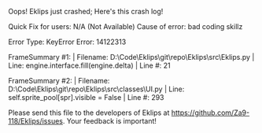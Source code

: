 Oops! Eklips just crashed;
Here's this crash log!

Quick Fix for users: N/A (Not Available)
Cause of error: bad coding skillz

Error Type: KeyError
Error: 14122313

FrameSummary #1:
  | Filename: D:\Code\Eklips\git\repo\Eklips\src\Eklips.py
  | Line: engine.interface.fill(engine.delta)
  | Line #: 21

FrameSummary #2:
  | Filename: D:\Code\Eklips\git\repo\Eklips\src\classes\UI.py
  | Line: self.sprite_pool[spr].visible = False
  | Line #: 293


Please send this file to the developers of Eklips at https://github.com/Za9-118/Eklips/issues. 
Your feedback is important!